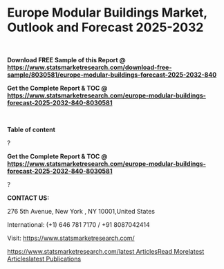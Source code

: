 <h1>Europe Modular Buildings Market, Outlook and Forecast 2025-2032</h1><br/><p><strong>Download FREE Sample of this Report @ <a href="https://www.statsmarketresearch.com/download-free-sample/8030581/europe-modular-buildings-forecast-2025-2032-840">https://www.statsmarketresearch.com/download-free-sample/8030581/europe-modular-buildings-forecast-2025-2032-840</a></strong></p>
 
 
 
 <div><b>Get the Complete Report & TOC @ <a href="https://www.statsmarketresearch.com/europe-modular-buildings-forecast-2025-2032-840-8030581">https://www.statsmarketresearch.com/europe-modular-buildings-forecast-2025-2032-840-8030581</a></b></div>
 
 
 
 <p><br />
 
 <b>Table of content</b></p>
 
 
 
 <p>? </p>
 
 
 
 <div><b>Get the Complete Report & TOC @ <a href="https://www.statsmarketresearch.com/europe-modular-buildings-forecast-2025-2032-840-8030581">https://www.statsmarketresearch.com/europe-modular-buildings-forecast-2025-2032-840-8030581</a></b></div>
 
 
 
 <p>? </p>
 
 
 
 <p><b>CONTACT US:</b><br />
 
 276 5th Avenue, New York , NY 10001,United States<br />
 
 International: (+1) 646 781 7170 / +91 8087042414<br />
 
 Visit: <a href="https://www.statsmarketresearch.com/">https://www.statsmarketresearch.com/</a><br />
 
 <a href="https://gyeongbokgung.com">https://www.statsmarketresearch.com/</a><a href="https://hallyeomaritime.com">latest Articles</a><a href="https://jingwansa.com">Read More</a><a href="https://nguoiviet.jp/">latest Articles</a><a href="https://www.intelmarketresearch.com/">latest Publications</a></p>